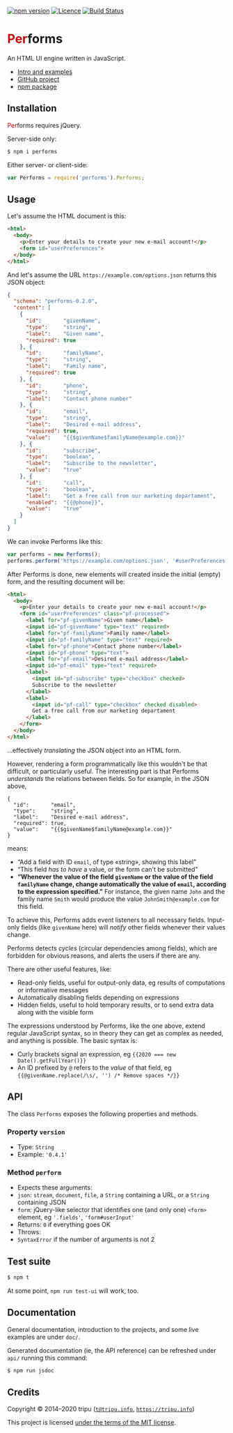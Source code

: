 [![npm version](https://img.shields.io/npm/v/performs.svg)](https://npmjs.org/package/performs)
[![Licence](https://img.shields.io/npm/l/performs.svg)](https://github.com/tripu/Performs/blob/master/LICENSE.md)
[![Build Status](https://travis-ci.com/tripu/Performs.svg?branch=master)](https://travis-ci.com/tripu/Performs)

# <span style="color: #c00000;">Per</span>forms

An HTML UI engine written in JavaScript.

* [Intro and examples](https://tripu.github.io/Performs/)
* [GitHub project](https://github.com/tripu/Performs)
* [npm package](https://www.npmjs.com/package/performs)

## Installation

<span style="color: #c00000;">Per</span>forms requires jQuery.

Server-side only:

```bash
$ npm i performs
```

Either server- or client-side:

```javascript
var Performs = require('performs').Performs;
```

## Usage

Let's assume the HTML document is this:

```html
<html>
  <body>
    <p>Enter your details to create your new e-mail account!</p>
    <form id="userPreferences">
  </body>
</html>
```

And let's assume the URL `https://example.com/options.json` returns this JSON object:

```json
{
  "schema": "performs-0.2.0",
  "content": [
    {
      "id":       "givenName",
      "type":     "string",
      "label":    "Given name",
      "required": true
    }, {
      "id":       "familyName",
      "type":     "string",
      "label":    "Family name",
      "required": true
    }, {
      "id":       "phone",
      "type":     "string",
      "label":    "Contact phone number"
    }, {
      "id":       "email",
      "type":     "string",
      "label":    "Desired e-mail address",
      "required": true,
      "value":    "{{$givenName$familyName@example.com}}"
    }, {
      "id":       "subscribe",
      "type":     "boolean",
      "label":    "Subscribe to the newsletter",
      "value":    "true"
    }, {
      "id":       "call",
      "type":     "boolean",
      "label":    "Get a free call from our marketing departament",
      "enabled":  "{{@phone}}",
      "value":    "true"
    }
  ]
}
```

We can invoke Performs like this:

```javascript
var performs = new Performs();
performs.perform('https://example.com/options.json', '#userPreferences');
```

After Performs is done, new elements will created inside the initial (empty) form, and the resulting document will be:

```html
<html>
  <body>
    <p>Enter your details to create your new e-mail account!</p>
    <form id="userPreferences" class="pf-processed">
      <label for="pf-givenName">Given name</label>
      <input id="pf-givenName" type="text" required>
      <label for="pf-familyName">Family name</label>
      <input id="pf-familyName" type="text" required>
      <label for="pf-phone">Contact phone number</label>
      <input id="pf-phone" type="text">
      <label for="pf-email">Desired e-mail address</label>
      <input id="pf-email" type="text" required>
      <label>
        <input id="pf-subscribe" type="checkbox" checked>
        Subscribe to the newsletter
      </label>
      <label>
        <input id="pf-call" type="checkbox" checked disabled>
        Get a free call from our marketing departament
      </label>
    </form>
  </body>
</html>
```

&hellip;effectively *translating* the JSON object into an HTML form.

However, rendering a form programmatically like this wouldn't be that difficult, or particularly useful.
The interesting part is that Performs *understands* the relations between fields.
So for example, in the JSON above,

```
{
  "id":       "email",
  "type":     "string",
  "label":    "Desired e-mail address",
  "required": true,
  "value":    "{{$givenName$familyName@example.com}}"
}
```

means:

* &ldquo;Add a field with ID `email`, of type &laquo;string&raquo;, showing this label&rdquo;
* &ldquo;This field *has to have* a value, or the form can't be submitted&rdquo;
* **&ldquo;Whenever the value of the field `givenName` or the value of the field `familyName` change, change automatically the value of `email`, according to
the expression specified.&rdquo;**
For instance, the given name `John` and the family name `Smith` would produce the value `JohnSmith@example.com` for this field.

To achieve this, Performs adds event listeners to all necessary fields.
Input-only fields (like `givenName` here) will *notify* other fields whenever their values change.

Performs detects *cycles* (circular dependencies among fields), which are forbidden for obvious reasons, and alerts the users if there are any.

There are other useful features, like:

* Read-only fields, useful for output-only data, eg results of computations or informative messages
* Automatically disabling fields depending on expressions
* Hidden fields, useful to hold temporary results, or to send extra data along with the visible form

The expressions understood by Performs, like the one above, extend regular JavaScript syntax, so in theory they can get as complex as needed, and anything is
possible.
The basic syntax is:

* Curly brackets signal an expression, eg `{{2020 === new Date().getFullYear()}}`
* An ID prefixed by `@` refers to the *value* of that field, eg `{{@givenName.replace(/\s/, '') /* Remove spaces */}}`

## API

The class `Performs` exposes the following properties and methods.

### Property `version`

* Type: `String`
* Example: `'0.4.1'`

### Method `perform`

* Expects these arguments:
 * `json`: `stream`, `document`, `file`, a `String` containing a URL, or a `String` containing JSON
 * `form`: jQuery-like selector that identifies one (and only one) `<form>` element, eg `'.fields'`, `'form#userInput'`
* Returns: `0` if everything goes OK
* Throws:
 * `SyntaxError` if the number of arguments is not 2

## Test suite

```bash
$ npm t
```

At some point, `npm run test-ui` will work, too.

## Documentation

General documentation, introduction to the projects, and some live examples are under `doc/`.

Generated documentation (ie, the API reference) can be refreshed under `api/` running this command:

```bash
$ npm run jsdoc
```

## Credits

Copyright © 2014–2020 tripu ([`t@tripu.info`](mailto:t@tripu.info), [`https://tripu.info`](https://tripu.info/))

This project is licensed [under the terms of the MIT license](LICENSE.md).

